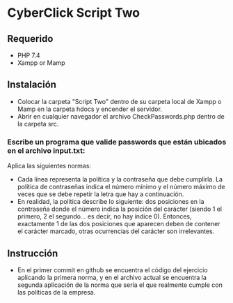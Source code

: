 # CyberClick Script Two

## Requerido

- PHP 7.4
- Xampp or Mamp

## Instalación

- Colocar la carpeta "Script Two" dentro de su carpeta local de Xampp o Mamp en la carpeta hdocs y encender el servidor.
- Abrir en cualquier navegador el archivo CheckPasswords.php dentro de la carpeta src.


### Escribe un programa que valide passwords que están ubicados en el archivo input.txt:

Aplica las siguientes normas:

- Cada línea representa la política y la contraseña que debe cumplirla. La política de contraseñas indica el número mínimo y el número máximo de veces que se debe repetir la letra que hay a continuación.
- En realidad, la política describe lo siguiente: dos posiciones en la contraseña donde el número indica la posición del carácter (siendo 1 el primero, 2 el segundo… es decir, no hay índice 0). Entonces, exactamente 1 de las dos posiciones que aparecen deben de contener el carácter marcado, otras ocurrencias del carácter son irrelevantes.


## Instrucción

- En el primer commit en github se encuentra el código del ejercicio aplicando la primera norma, y en el archivo actual se encuentra la segunda aplicación de la norma que sería el que realmente cumple con las políticas de la empresa.

